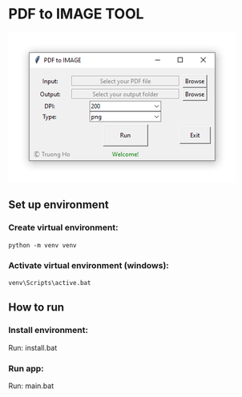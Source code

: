 # PDF to IMAGE TOOL
![](https://raw.githubusercontent.com/holamtruong/pdf2img_gui/master/screen.png?token=AEERSI3IB7ZP2TGGJW2NG727GPVFY)

## Set up environment
### Create virtual environment:
    python -m venv venv
### Activate virtual environment (windows):
    venv\Scripts\active.bat
    
## How to run
### Install environment:
   Run: install.bat
### Run app:
   Run: main.bat


     
    
